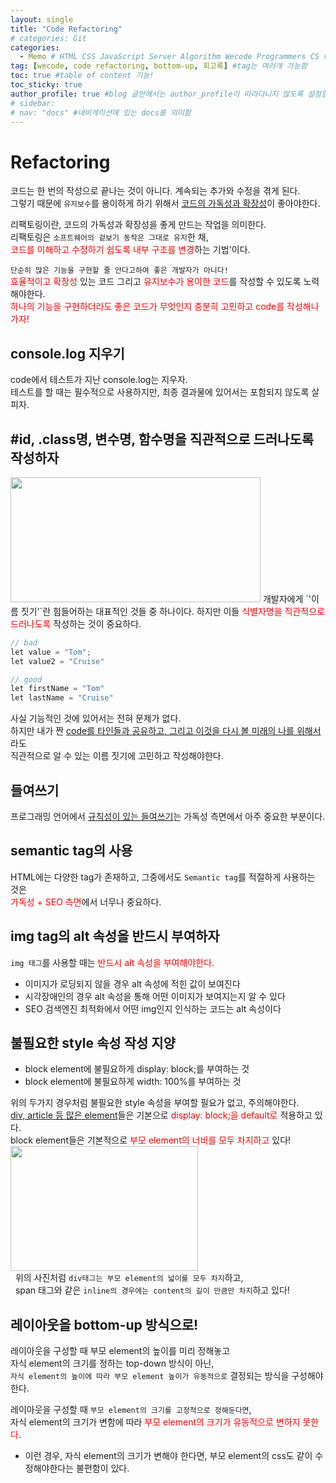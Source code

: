 ```yaml
---
layout: single
title: "Code Refactoring"
# categories: Git
categories:
  - Memo # HTML CSS JavaScript Server Algorithm Wecode Programmers CS vsCode
tag: [wecode, code refactoring, bottom-up, 회고록] #tag는 여러개 가능함
toc: true #table of content 기능!
toc_sticky: true
author_profile: true #blog 글안에서는 author_profile이 따라다니지 않도록 설정함
# sidebar:
# nav: "docs" #네비게이션에 있는 docs를 의미함
---
```


# Refactoring

코드는 한 번의 작성으로 끝나는 것이 아니다. 계속되는 추가와 수정을 겪게 된다.  
그렇기 때문에 `유지보수`를 용이하게 하기 위해서 <u>코드의 가독성과 확장성</u>이 좋아야한다.

리팩토링이란, 코드의 가독성과 확장성을 좋게 만드는 작업을 의미한다.  
리팩토링은 `소프트웨어의 겉보기 동작은 그대로 유지`한 채,  
<span style="color:red">코드를 이해하고 수정하기 쉽도록 내부 구조를 변경</span>하는 기법'이다.

`단순히 많은 기능을 구현할 줄 안다고하여 좋은 개발자가 아니다!`  
<span style="color:red">효율적이고 확장성</span> 있는 코드 그리고 <span style="color:red">유지보수가 용이한 코드</span>를 작성할 수 있도록 노력해야한다.  
<span style="color:red">하나의 기능을 구현하더라도 좋은 코드가 무엇인지 충분히 고민하고 code를 작성해나가자!</span>

## console.log 지우기

code에서 테스트가 지난 console.log는 지우자.  
테스트를 할 때는 필수적으로 사용하지만, 최종 결과물에 있어서는 포함되지 않도록 살피자.

## #id, .class명, 변수명, 함수명을 직관적으로 드러나도록 작성하자

<img src="https://user-images.githubusercontent.com/87808288/153696436-bbeab699-272a-4cda-9abc-afe9e68e4a1c.png" width="400" height="200">  
개발자에게 `'이름 짓기'`란 힘들어하는 대표적인 것들 중 하나이다.  
하지만 이들 <span style="color:red">식별자명을 직관적으로 드러나도록</span> 작성하는 것이 중요하다.

```java
// bad
let value = "Tom";
let value2 = "Cruise"

// good
let firstName = "Tom"
let lastName = "Cruise"
```

사실 기능적인 것에 있어서는 전혀 문제가 없다.  
하지만 내가 짠 <u>code를 타인들과 공유하고, 그리고 이것을 다시 볼 미래의 나를 위해서</u>라도  
직관적으로 알 수 있는 이름 짓기에 고민하고 작성해야한다.

## 들여쓰기

프로그래밍 언어에서 <u>규칙성이 있는 들여쓰기</u>는 가독성 측면에서 아주 중요한 부분이다.

## semantic tag의 사용

HTML에는 다양한 tag가 존재하고, 그중에서도 `Semantic tag`를 적절하게 사용하는 것은  
<span style="color:red">가독성 + SEO 측면</span>에서 너무나 중요하다.

## img tag의 alt 속성을 반드시 부여하자

`img 태그`를 사용할 때는 <spna style="color:red">반드시 alt 속성을 부여</span>해야한다.

- 이미지가 로딩되지 않을 경우 alt 속성에 적힌 값이 보여진다
- 시각장애인의 경우 alt 속성을 통해 어떤 이미지가 보여지는지 알 수 있다
- SEO 검색엔진 최적화에서 어떤 img인지 인식하는 코드는 alt 속성이다

## 불필요한 style 속성 작성 지양

- block element에 불필요하게 display: block;를 부여하는 것
- block element에 불필요하게 width: 100%를 부여하는 것

위의 두가지 경우처럼 불필요한 style 속성을 부여할 필요가 없고, 주의해야한다.  
<u>div, article 등 많은 element</u>들은 기본으로 <span style="color:red">display: block;을 default로</span> 적용하고 있다.  
block element들은 기본적으로 <span style="color:red">부모 element의 너비를 모두 차지하고</span> 있다!  
<img src="https://user-images.githubusercontent.com/87808288/153697111-507a6637-5025-42d0-9e4a-d79def4b32d6.png" width="300" height="200">  
&nbsp; 위의 사진처럼 `div태그는 부모 element의 넓이를 모두 차지`하고,  
&nbsp; span 태그와 같은 `inline의 경우에는 content의 길이 만큼만 차지`하고 있다!

## 레이아웃을 bottom-up 방식으로!

레이아웃을 구성할 때 부모 element의 높이를 미리 정해놓고  
자식 element의 크기를 정하는 top-down 방식이 아닌,  
`자식 element의 높이에 따라 부모 element 높이가 유동적으로` 결정되는 방식을 구성해야한다.

레이아웃을 구성할 때 `부모 element의 크기를 고정적으로 정해둔다면`,  
자식 element의 크기가 변함에 따라 <span style="color:red">부모 element의 크기가 유동적으로 변하지 못한다</span>.

- 이런 경우, 자식 element의 크기가 변해야 한다면, 부모 element의 css도 같이 수정해야한다는 불편함이 있다.

<!-- ### 2. Link 넣기

```

유형 1: (설명어를 입력) : [gunhee's coding blog](https://gunhee-jeong.github.io/)
유형 2: (URL 자동연결) : <https://gunhee-jeong.github.io/>
유형 3: (동일 파일 내 '문단으로 이동') : [1. Header로 이동](###-1-header)

```

유형 1: (설명어를 입력) : [gunhee's coding blog](https://gunhee-jeong.github.io/)
유형 2: (URL 자동연결) : <https://gunhee-jeong.github.io/>
유형 3: (동일 파일 내 '문단으로 이동') : [1. Header로 이동](#1-header)
유형 3의 방법

1. 특수문자를 제거
2. 스페이스는 -로 바꾸고
3. 대문자는 소문자로!
   그래서 ### 1. Header -> #1-header

## Link: [google][https://www.google.com/]

### 3. 수평선

```

---

```

---

### 4. 라인 바꾸기

```

스페이스바를 2번 눌러주면 다음칸으로
이동할 수 있어요!

```

---

스페이스바를 2번 눌러주면
다음칸으로 이동할 수 있어요!

### 5. list 만들기

```

1. 1번
2. 2번
3. 3번

- 순서없는 list
  - 순서없는 list
    - 순서없는 list

```

1. 1번
2. 2번
3. 3번

- 순서없는 list
  - 순서없는 list
    - 순서없는 list

---

### 6. font 관련

```

**진하게** -> 볼드
_기울여서_ -> 이탤릭체
~~취소선~~ -> 취소선

<ul>밑줄넣기</ul> -> 밑줄
<span style="color:red">빨간 글씨</span> -> 글자색
이것이 `인라인` 입니다 -> 인라인 코드
```

**진하게** -> 볼드
_기울여서_ -> 이탤릭체
~~취소선~~ -> 취소선
<u>밑줄넣기</u> -> 밑줄
<span style="color:red">빨간 글씨</span>
이것이 `인라인` 입니다 -> 인라인 코드

---

### 7. 인용구문

```
> coding
>
> > JavaScript
> >
> > > 내가 프짱!
```

> coding
>
> > JavaScript
> >
> > > 내가 프짱!

---

### 8. 이미지 삽입

```
유형1: ('사이즈를 조절' -> HTML 태그 사용) : <img src="https://gunhee-jeong.github.io/assets/images/blogLogo.png" width="300" height="200">
유형2: (이미지 삽입 후 -> 링크 걸기)
[![이미지](https://gunhee-jeong.github.io/assets/images/blogLogo/blogLogo.png)](https://gunhee-jeong.github.io/)
```

유형1: ('사이즈를 조절' -> HTML 태그 사용) : <img src="https://gunhee-jeong.github.io/assets/images/blogLogo.png" width="300" height="200">
유형2: (이미지 삽입 후 -> 링크 걸기)
[![이미지](https://gunhee-jeong.github.io/assets/images/blogLogo.png)](https://gunhee-jeong.github.io/)

### 9. 표 만들기

```
||국어|영어|
| :--- | ---: | :--: |
|건희 | 100점 | 100점
|철수 | 100점 | 100점
```

|      |  국어 | 영어  |
| :--- | ----: | :---: |
| 건희 | 100점 | 100점 |
| 철수 | 100점 | 100점 |

> - header를 넣고 싶은 경우 ---을 사용하고 :을 이용하여 정렬에 사용함!

### 10. 토글 만들기

```
<details>
<summary>여기를 누르세요</summary>
<div markdown="1">
숨겨진 내용
</div>
</details>
```

<details>
<summary>여기를 누르세요</summary>
<div markdown="1">
숨겨진 내용
</div>
</details> -->
